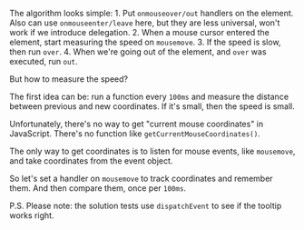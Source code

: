 
The algorithm looks simple:
1.
Put `onmouseover/out` handlers on the element.
Also can use `onmouseenter/leave` here, but they are less universal, won't work if we introduce delegation.
2.
When a mouse cursor entered the element, start measuring the speed on `mousemove`.
3.
If the speed is slow, then run `over`.
4.
When we're going out of the element, and `over` was executed, run `out`.

But how to measure the speed?

The first idea can be: run a function every `100ms` and measure the distance between previous and new coordinates.
If it's small, then the speed is small.

Unfortunately, there's no way to get "current mouse coordinates" in JavaScript.
There's no function like `getCurrentMouseCoordinates()`.

The only way to get coordinates is to listen for mouse events, like `mousemove`, and take coordinates from the event object.

So let's set a handler on `mousemove` to track coordinates and remember them.
And then compare them, once per `100ms`.

P.S.
Please note: the solution tests use `dispatchEvent` to see if the tooltip works right.
